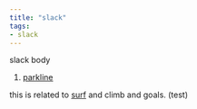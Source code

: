 ```yaml
---
title: "slack"
tags:
- slack
---
```

slack body
1. [parkline](parkline.md)

this is related to [surf](surf/index.md) and climb and goals. (test)